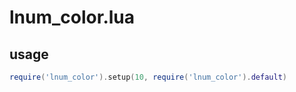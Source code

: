 # lnum_color.lua

## usage

```lua
require('lnum_color').setup(10, require('lnum_color').default)

```
